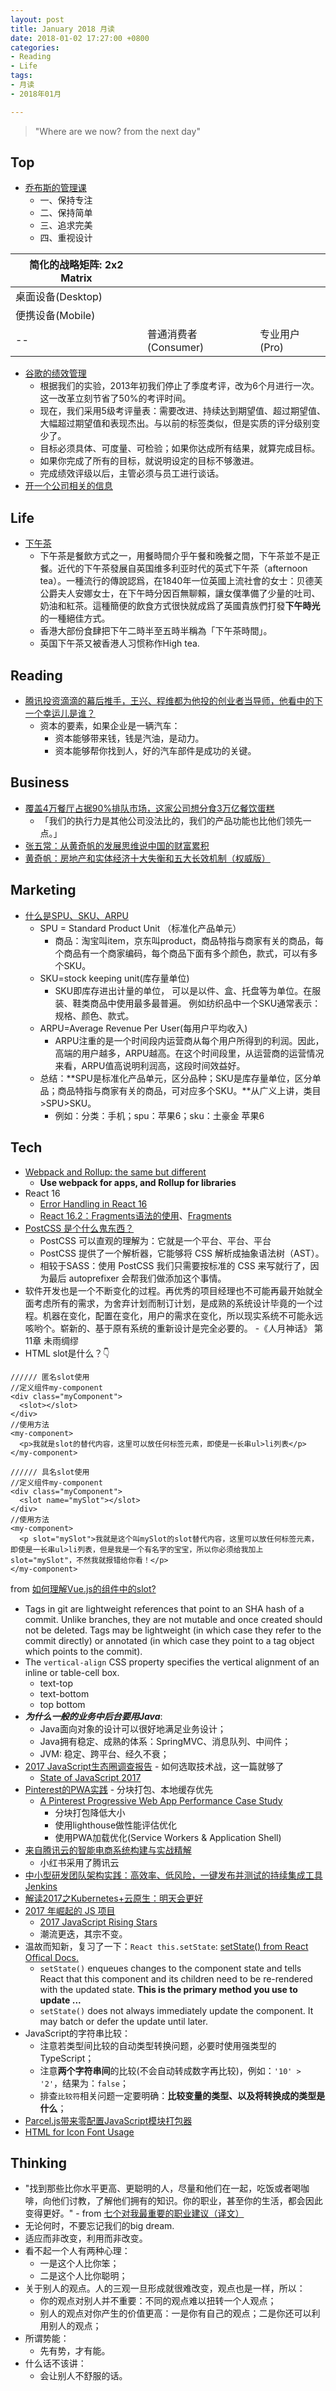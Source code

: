 ```yaml
---
layout: post
title: January 2018 月读
date: 2018-01-02 17:27:00 +0800
categories:
- Reading
- Life
tags:
- 月读
- 2018年01月

---
```


<blockquote class="blockquote-center">
<p>"Where are we now? from the next day"</p>
</blockquote>

## Top

- [乔布斯的管理课](http://www.ruanyifeng.com/blog/2014/10/real-leadership-lessons-of-steve-jobs.html)
	- 一、保持专注
	- 二、保持简单
	- 三、追求完美
	- 四、重视设计

|简化的战略矩阵: 2x2 Matrix|||
|-------------------|----------------------|---------------|
| 桌面设备(Desktop) |                      |               |
| 便携设备(Mobile)  |                      |               |
| --                | 普通消费者(Consumer) | 专业用户(Pro) |

- [谷歌的绩效管理](http://www.ruanyifeng.com/blog/2016/03/performance-management.html)
	- 根据我们的实验，2013年初我们停止了季度考评，改为6个月进行一次。这一改革立刻节省了50%的考评时间。
	- 现在，我们采用5级考评量表：需要改进、持续达到期望值、超过期望值、大幅超过期望值和表现杰出。与以前的标签类似，但是实质的评分级别变少了。
	- 目标必须具体、可度量、可检验；如果你达成所有结果，就算完成目标。
	- 如果你完成了所有的目标，就说明设定的目标不够激进。
	- 完成绩效评级以后，主管必须与员工进行谈话。 
- [开一个公司相关的信息](https://www.tianyancha.com/describe/zczb)

## Life

- [下午茶](https://zh.wikipedia.org/wiki/%E4%B8%8B%E5%8D%88%E8%8C%B6)
	- 下午茶是餐飲方式之一，用餐時間介乎午餐和晚餐之間，下午茶並不是正餐。近代的下午茶發展自英国维多利亚时代的英式下午茶（afternoon tea）。一種流行的傳說認爲，在1840年一位英國上流社會的女士：贝德芙公爵夫人安娜女士，在下午時分因百無聊賴，讓女僕準備了少量的吐司、奶油和紅茶。這種簡便的飲食方式很快就成爲了英國貴族們打發**下午時光**的一種絕佳方式。
	- 香港大部份食肆把下午二時半至五時半稱為「下午茶時間」。
	- 英国下午茶又被香港人习惯称作High tea.

## Reading

- [腾讯投资滴滴的幕后推手，王兴、程维都为他投的创业者当导师，他看中的下一个幸运儿是谁？](http://www.sohu.com/a/75242330_355008)
	- 资本的要素，如果企业是一辆汽车：
		- 资本能够带来钱，钱是汽油，是动力。
		- 资本能够帮你找到人，好的汽车部件是成功的关键。



## Business

- [覆盖4万餐厅占据90%排队市场，这家公司想分食3万亿餐饮蛋糕](https://mp.weixin.qq.com/s/TjNNvGRPIHmoOAbiYxxKNg)
	- 「我们的执行力是其他公司没法比的，我们的产品功能也比他们领先一点。」
- [张五常：从黄奇帆的发展思维说中国的财富累积](http://news.efnchina.com/show-123-32439-1.html)
- [黄奇帆：房地产和实体经济十大失衡和五大长效机制（权威版）](http://www.yicai.com/news/5293041.html)


## Marketing
- [什么是SPU、SKU、ARPU](http://www.ikent.me/blog/3017)
	- SPU = Standard Product Unit （标准化产品单元）
		- 商品：淘宝叫item，京东叫product，商品特指与商家有关的商品，每个商品有一个商家编码，每个商品下面有多个颜色，款式，可以有多个SKU。
	- SKU=stock keeping unit(库存量单位)
		- SKU即库存进出计量的单位， 可以是以件、盒、托盘等为单位。在服装、鞋类商品中使用最多最普遍。 例如纺织品中一个SKU通常表示：规格、颜色、款式。
	- ARPU=Average Revenue Per User(每用户平均收入)
		- ARPU注重的是一个时间段内运营商从每个用户所得到的利润。因此，高端的用户越多，ARPU越高。在这个时间段里，从运营商的运营情况来看，ARPU值高说明利润高，这段时间效益好。
	- 总结：**SPU是标准化产品单元，区分品种；SKU是库存量单位，区分单品；商品特指与商家有关的商品，可对应多个SKU。**从广义上讲，类目>SPU>SKU。
		- 例如：分类：手机；spu：苹果6；sku：土豪金 苹果6


## Tech

- [Webpack and Rollup: the same but different](https://medium.com/webpack/webpack-and-rollup-the-same-but-different-a41ad427058c)
	- **Use webpack for apps, and Rollup for libraries**
- React 16
	- [Error Handling in React 16](https://reactjs.org/blog/2017/07/26/error-handling-in-react-16.html)
	- [React 16.2：Fragments语法的使用](https://majing.io/posts/10000004391202)、[Fragments](https://doc.react-china.org/docs/fragments.html)
- [PostCSS 是个什么鬼东西？](https://segmentfault.com/a/1190000003909268)
	- PostCSS 可以直观的理解为：它就是一个平台、平台、平台
	- PostCSS 提供了一个解析器，它能够将 CSS 解析成抽象语法树（AST）。
	- 相较于SASS：使用 PostCSS 我们只需要按标准的 CSS 来写就行了，因为最后 autoprefixer 会帮我们做添加这个事情。
- 软件开发也是一个不断变化的过程。再优秀的项目经理也不可能再最开始就全面考虑所有的需求，为舍弃计划而制订计划，是成熟的系统设计毕竟的一个过程。机器在变化，配置在变化，用户的需求在变化，所以现实系统不可能永远咳哟个。崭新的、基于原有系统的重新设计是完全必要的。 -《人月神话》 第11章 未雨绸缪
- HTML slot是什么？👇

```
////// 匿名slot使用
//定义组件my-component
<div class="myComponent">
  <slot></slot>
</div>
//使用方法
<my-component>
  <p>我就是slot的替代内容，这里可以放任何标签元素，即使是一长串ul>li列表</p>
</my-component>

////// 具名slot使用
//定义组件my-component
<div class="myComponent">
  <slot name="mySlot"></slot>
</div>
//使用方法
<my-component>
  <p slot="mySlot">我就是这个叫mySlot的slot替代内容，这里可以放任何标签元素，即使是一长串ul>li列表，但是我是一个有名字的宝宝，所以你必须给我加上slot="mySlot"，不然我就报错给你看！</p>
</my-component>
```
from [如何理解Vue.js的组件中的slot?](https://segmentfault.com/q/1010000005614045)

- Tags in git are lightweight references that point to an SHA hash of a commit. Unlike branches, they are not mutable and once created should not be deleted. Tags may be lightweight (in which case they refer to the commit directly) or annotated (in which case they point to a tag object which points to the commit).
- The `vertical-align` CSS property specifies the vertical alignment of an inline or table-cell box.
	- text-top
	- text-bottom
	- top bottom
- ***为什么一般的业务中后台要用Java***:
	- Java面向对象的设计可以很好地满足业务设计；
	- Java拥有稳定、成熟的体系：SpringMVC、消息队列、中间件；
	- JVM: 稳定、跨平台、经久不衰；
- [2017 JavaScript生态圈调查报告](https://mp.weixin.qq.com/s?__biz=MzIwNjQwMzUwMQ==&mid=2247485702&idx=1&sn=8e4b158e712b9c25a20c4efb2b5cb86c) - 如何选取技术战，这一篇就够了
	- [State of JavaScript 2017](https://stateofjs.com/2017/introduction/)
- [Pinterest的PWA实践](https://mp.weixin.qq.com/s?__biz=MzIwNjQwMzUwMQ==&mid=2247485707&idx=1&sn=60de1fcd951f76e1c057421bb8d02130) - 分块打包、本地缓存优先
	- [A Pinterest Progressive Web App Performance Case Study](https://medium.com/dev-channel/a-pinterest-progressive-web-app-performance-case-study-3bd6ed2e6154)
		- 分块打包降低大小
		- 使用lighthouse做性能评估优化
		- 使用PWA加载优化(Service Workers & Application Shell)
- [来自腾讯云的智能电商系统构建与实战精解](https://mp.weixin.qq.com/s/XCqw4kb2THfZeUNjEzL16g)
	- 小红书采用了腾讯云
- [中小型研发团队架构实践：高效率、低风险，一键发布并测试的持续集成工具Jenkins](http://www.infoq.com/cn/articles/architecture-practice-11-jenkins)
- [解读2017之Kubernetes+云原生：明天会更好](https://mp.weixin.qq.com/s?__biz=MzIwMzg1ODcwMw==&mid=2247487283&idx=1&sn=b3fafe12bf3a3a3f0955c31520b7604a)
- [2017 年崛起的 JS 项目](https://juejin.im/post/5a633babf265da3e2a0dadcc)
	- [2017 JavaScript Rising Stars](https://risingstars.js.org/2017/en/)
	- 潮流更迭，其宗不变。
- 温故而知新，复习了一下：`React this.setState`: [setState() from React Offical Docs.](https://reactjs.org/docs/react-component.html#setstate)
	- `setState()` enqueues changes to the component state and tells React that this component and its children need to be re-rendered with the updated state. **This is the primary method you use to update ...**
	- `setState()` does not always immediately update the component. It may batch or defer the update until later.
- JavaScript的字符串比较：
	- 注意若类型间比较的自动类型转换问题，必要时使用强类型的TypeScript；
	- 注意**两个字符串间**的比较(不会自动转成数字再比较)，例如：`'10' > '2'`，结果为：`false`；
	- 排查`比较符`相关问题一定要明确：**比较变量的类型、以及将转换成的类型是什么**；
- [Parcel.js带来零配置JavaScript模块打包器](http://www.infoq.com/cn/news/2018/01/parceljs-zero-config-module-bund)
- [HTML for Icon Font Usage](https://css-tricks.com/html-for-icon-font-usage/)


## Thinking

- "找到那些比你水平更高、更聪明的人，尽量和他们在一起，吃饭或者喝咖啡，向他们讨教，了解他们拥有的知识。你的职业，甚至你的生活，都会因此变得更好。" - from [七个对我最重要的职业建议（译文）](http://www.ruanyifeng.com/blog/2015/09/career-advice.html)
- 无论何时，不要忘记我们的big dream.
- 适应而非改变，利用而非改变。
- 看不起一个人有两种心理：
	- 一是这个人比你笨；
	- 二是这个人比你聪明；
- 关于别人的观点。人的三观一旦形成就很难改变，观点也是一样，所以：
	- 你的观点对别人并不重要：不同的观点难以扭转一个人观点；
	- 别人的观点对你产生的价值更高：一是你有自己的观点；二是你还可以利用别人的观点；
- 所谓势能：
	- 先有势，才有能。
- 什么话不该讲：
	- 会让别人不舒服的话。
